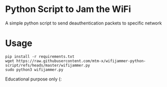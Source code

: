 # Python Script to Jam the WiFi
A simple python script to send deauthentication packets to specific network 

# Usage

    pip install -r requirements.txt
    wget https://raw.githubusercontent.com/mtm-x/wifijammer-python-script/refs/heads/master/wifijammer.py
    sudo python3 wifijammer.py


Educational purpose only (:
